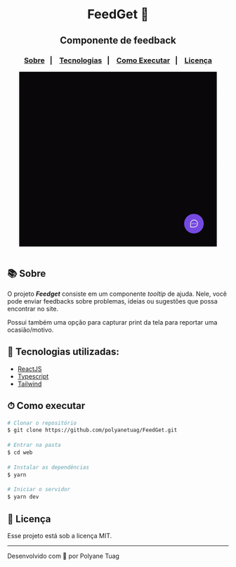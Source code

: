 <div align="center">
  <h1>FeedGet 💬</h1>
<h2>Componente de feedback </h2>
</div>

<h3 align="center">  
  <p align="center">
    <a href="#-sobre">Sobre</a>&nbsp;&nbsp;&nbsp;|&nbsp;&nbsp;&nbsp;
    <a href="#-tecnologias">Tecnologias</a>&nbsp;&nbsp;&nbsp;|&nbsp;&nbsp;&nbsp;
    <a href="#-como-executar">Como Executar</a>&nbsp;&nbsp;&nbsp;|&nbsp;&nbsp;&nbsp;
    <a href="#-licença">Licença</a>
  </p>
</h3>

<div align="center">
  <img align="center" justify-content="center" width= '450' src="./src/assets/feedget.gif" />
</div>

<br/>

## 📚 Sobre

O projeto ***Feedget*** consiste em um componente *tooltip* de ajuda. Nele, você pode enviar feedbacks sobre problemas, ideias ou sugestões que possa encontrar no site.

Possui também uma opção para capturar print da tela para reportar uma ocasião/motivo. 

## 🚀 Tecnologias utilizadas:

- [ReactJS](https://react.dev/)
- [Typescript](https://www.typescriptlang.org/)
- [Tailwind](https://tailwindcss.com/)

## ⏱ Como executar

```bash
# Clonar o repositório
$ git clone https://github.com/polyanetuag/FeedGet.git

# Entrar na pasta
$ cd web

# Instalar as dependências
$ yarn

# Iniciar o servidor
$ yarn dev

```

## 📝 Licença

Esse projeto está sob a licença MIT.

---

Desenvolvido com 💜 por Polyane Tuag
